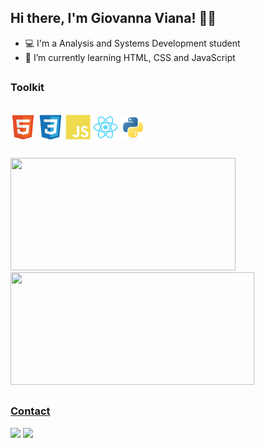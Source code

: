 ## Hi there, I'm Giovanna Viana! 🐱‍💻


- 💻 I'm a Analysis and Systems Development student 
- 🌱 I’m currently learning HTML, CSS and JavaScript

##

### Toolkit 
<div style="display: inline_block"><br>
    <img align="center" alt="HTML-icon" height="40" width="40" src="https://raw.githubusercontent.com/devicons/devicon/master/icons/html5/html5-original.svg">
  <img align="center" alt="CSS-icon" height="40" width="40" src="https://raw.githubusercontent.com/devicons/devicon/master/icons/css3/css3-original.svg">
  <img align="center" alt="Js-icon" height="40" width="40" src="https://raw.githubusercontent.com/devicons/devicon/master/icons/javascript/javascript-plain.svg">
  <img align="center" alt="React-icon" height="40" width="40" src="https://raw.githubusercontent.com/devicons/devicon/master/icons/react/react-original.svg">
  <img align="center" alt="Python-icon" height="40" width="40" src="https://raw.githubusercontent.com/devicons/devicon/master/icons/python/python-original.svg">
</div>

##
<div>
  <a href="https://github.com/giovanna-viana">
    <img height="180em" width="360em" src="https://github-readme-stats.vercel.app/api?username=giovanna-viana&rank_icon=github&show_icons=true&theme=nightowl"/>
    <img height="180em" width="390em" src="https://github-readme-stats.vercel.app/api/top-langs/?username=giovanna-viana&hide_progress=true&langs_count=16&theme=nightowl"/>
</div>

##

### Contact
<div> 
  <a href = "mailto:giovannaviana22@outlook.com"><img src="https://img.shields.io/badge/Microsoft_Outlook-0078D4?style=for-the-badge&logo=microsoft-outlook&logoColor=white" target="_blank"></a>
  <a href="https://www.linkedin.com/in/giovanna-viana" target="_blank"><img src="https://img.shields.io/badge/-LinkedIn-%230077B5?style=for-the-badge&logo=linkedin&logoColor=white" target="_blank"></a> 
  
</div>
